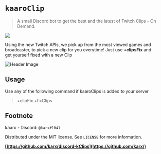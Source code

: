 # `kaaroClip`
> A small Discord bot to get the best and the latest of Twitch Clips - On Demand.

![][tag-image]
<!-- ![kaarClips Bot](https://discordbots.org/api/widget/593919604993294337.svg) -->

Using the new Twitch APIs, we pick up from the most viewed games and broadcaster, to pick a new clip for you everytime!
Just use __+clipsFix__ and get yourself fixed with a new Clip

![Header Image][header-image.png]

## Usage
Use any of the following command if kaaroClips is added to your server
> +clipFix
> +fixClips

## Footnote
kaaro - Discord: `@karx#1041`

Distributed under the MIT license. See `LICENSE` for more information.

**[https://github.com/karx/discord-kClips](https://github.com/karx/)**

<!-- Markdown link & img dfn's -->
[tag-image]: https://img.shields.io/github/license/karx/discord-kClips.svg
[header-image.png]: https://i.imgur.com/3slzIe4.png
